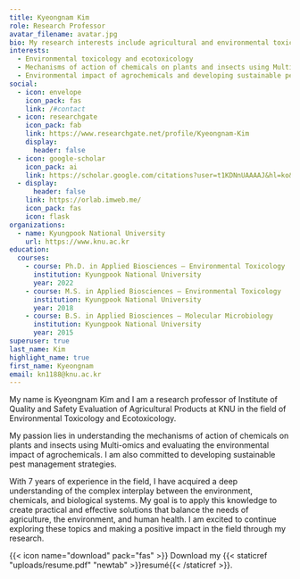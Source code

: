 ```yaml
---
title: Kyeongnam Kim
role: Research Professor
avatar_filename: avatar.jpg
bio: My research interests include agricultural and environmental toxicology.
interests:
  - Environmental toxicology and ecotoxicology
  - Mechanisms of action of chemicals on plants and insects using Multi-omics
  - Environmental impact of agrochemicals and developing sustainable pest management strategies
social:
  - icon: envelope
    icon_pack: fas
    link: /#contact
  - icon: researchgate
    icon_pack: fab
    link: https://www.researchgate.net/profile/Kyeongnam-Kim
    display:
      header: false
  - icon: google-scholar
    icon_pack: ai
    link: https://scholar.google.com/citations?user=t1KDNnUAAAAJ&hl=ko&oi=ao
  - display:
      header: false
    link: https://orlab.imweb.me/
    icon_pack: fas
    icon: flask
organizations:
  - name: Kyungpook National University
    url: https://www.knu.ac.kr
education:
  courses:
    - course: Ph.D. in Applied Biosciences – Environmental Toxicology
      institution: Kyungpook National University
      year: 2022
    - course: M.S. in Applied Biosciences – Environmental Toxicology
      institution: Kyungpook National University
      year: 2018
    - course: B.S. in Applied Biosciences – Molecular Microbiology
      institution: Kyungpook National University
      year: 2015
superuser: true
last_name: Kim
highlight_name: true
first_name: Kyeongnam
email: kn1188@knu.ac.kr
---
```

My name is Kyeongnam Kim and I am a research professor of Institute of Quality and Safety Evaluation of Agricultural Products at KNU in the field of Environmental Toxicology and Ecotoxicology. 

My passion lies in understanding the mechanisms of action of chemicals on plants and insects using Multi-omics and evaluating the environmental impact of agrochemicals. I am also committed to developing sustainable pest management strategies. 

With 7 years of experience in the field, I have acquired a deep understanding of the complex interplay between the environment, chemicals, and biological systems. My goal is to apply this knowledge to create practical and effective solutions that balance the needs of agriculture, the environment, and human health. I am excited to continue exploring these topics and making a positive impact in the field through my research.

{{< icon name="download" pack="fas" >}} Download my {{< staticref "uploads/resume.pdf" "newtab" >}}resumé{{< /staticref >}}.
